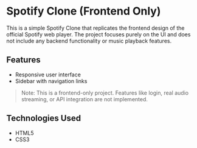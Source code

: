 # Spotify Clone (Frontend Only)

This is a simple Spotify Clone that replicates the frontend design of the official Spotify web player. The project focuses purely on the UI and does not include any backend functionality or music playback features.

## Features

- Responsive user interface
- Sidebar with navigation links

> Note: This is a frontend-only project. Features like login, real audio streaming, or API integration are not implemented.

## Technologies Used

- HTML5
- CSS3